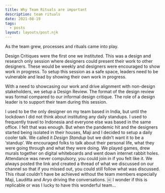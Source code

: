 ```yaml
---
title: Why Team Rituals are important
description: team rituals
date: 2021-08-19
tags:
  - posts
layout: layouts/post.njk
---
```


As the team grew, processes and rituals came into play.

Design Critiques were the first one we instituted. This was a design and research only session where designers could present their work to other designers. These would be weekly and designers were encouraged to show work in progress. To setup this session as a safe space, leaders need to be vulnerable and lead by showing their own work in progress.

With a need to showcasing our work and drive alignment with non-design stakeholders, we setup a Design Review. The format of the design review was formal compared to our informal design critique. The role of a design leader is to support their team during this session.

I used to be the only designer on my team based in India, but until the lockdown I did not think about instituting any daily standups. I used to frequently travel to Indonesia and everyone else was based in the same office. I felt that was enough. But when the pandemic hit and the designers started being isolated in their houses, Maji and I decided to setup a daily cooler talk. We called it _Design Standup_ but we didn’t want it to be a ‘standup’. We encouraged folks to talk about their personal life, what they were going through and what they were doing. We played games, drew murals together on digital whiteboards and went down internet rabbit holes. Attendance was never compulsory, you could join in if you felt like it. We always posted the link and created a thread of what we discussed on our channel so that if you missed out, you could still follow what was discussed. This ritual couldn’t have be achieved without the team members especially Maji, Lauditta and Aryo driving the conversations.
￼
I wonder if this is replicable or was I lucky to have this wonderful team…
